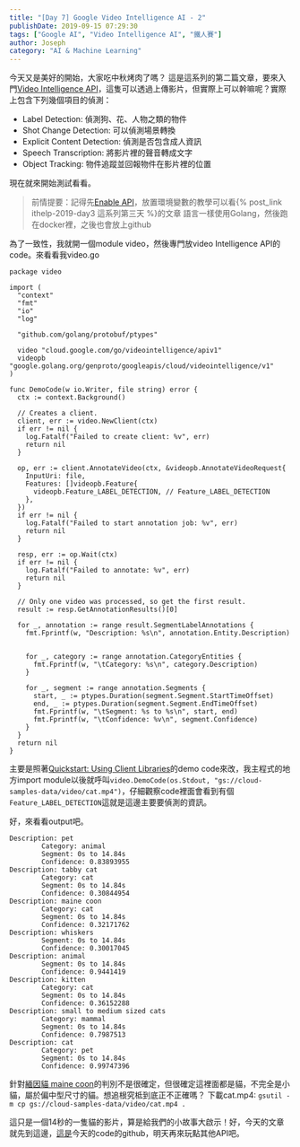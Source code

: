 ```yaml
---
title: "[Day 7] Google Video Intelligence AI - 2"
publishDate: 2019-09-15 07:29:30
tags: ["Google AI", "Video Intelligence AI", "鐵人賽"]
author: Joseph
category: "AI & Machine Learning"
---
```

今天又是美好的開始，大家吃中秋烤肉了嗎？
這是這系列的第二篇文章，要來入門[Video Intelligence API](https://cloud.google.com/video-intelligence/docs/quickstarts?authuser=1)，這隻可以透過上傳影片，但實際上可以幹嘛呢？實際上包含下列幾個項目的偵測：

- Label Detection: 偵測狗、花、人物之類的物件
- Shot Change Detection: 可以偵測場景轉換
- Explicit Content Detection: 偵測是否包含成人資訊
- Speech Transcription: 將影片裡的聲音轉成文字
- Object Tracking: 物件追蹤並回報物件在影片裡的位置
<!-- more -->

現在就來開始測試看看。
> 前情提要：記得先[Enable API](https://console.cloud.google.com/apis/library)，放置環境變數的教學可以看{% post_link ithelp-2019-day3 這系列第三天 %}的文章
> 語言一樣使用Golang，然後跑在docker裡，之後也會放上github

為了一致性，我就開一個module video，然後專門放video Intelligence API的code。來看看我video.go

```golang
package video

import (
  "context"
  "fmt"
  "io"
  "log"

  "github.com/golang/protobuf/ptypes"

  video "cloud.google.com/go/videointelligence/apiv1"
  videopb "google.golang.org/genproto/googleapis/cloud/videointelligence/v1"
)

func DemoCode(w io.Writer, file string) error {
  ctx := context.Background()

  // Creates a client.
  client, err := video.NewClient(ctx)
  if err != nil {
    log.Fatalf("Failed to create client: %v", err)
    return nil
  }

  op, err := client.AnnotateVideo(ctx, &videopb.AnnotateVideoRequest{
    InputUri: file,
    Features: []videopb.Feature{
      videopb.Feature_LABEL_DETECTION, // Feature_LABEL_DETECTION
    },
  })
  if err != nil {
    log.Fatalf("Failed to start annotation job: %v", err)
    return nil
  }

  resp, err := op.Wait(ctx)
  if err != nil {
    log.Fatalf("Failed to annotate: %v", err)
    return nil
  }

  // Only one video was processed, so get the first result.
  result := resp.GetAnnotationResults()[0]

  for _, annotation := range result.SegmentLabelAnnotations {
    fmt.Fprintf(w, "Description: %s\n", annotation.Entity.Description)


    for _, category := range annotation.CategoryEntities {
      fmt.Fprintf(w, "\tCategory: %s\n", category.Description)
    }

    for _, segment := range annotation.Segments {
      start, _ := ptypes.Duration(segment.Segment.StartTimeOffset)
      end, _ := ptypes.Duration(segment.Segment.EndTimeOffset)
      fmt.Fprintf(w, "\tSegment: %s to %s\n", start, end)
      fmt.Fprintf(w, "\tConfidence: %v\n", segment.Confidence)
    }
  }
  return nil
}

```

主要是照著[Quickstart: Using Client Libraries](https://cloud.google.com/video-intelligence/docs/quickstart-client-libraries)的demo code來改，我主程式的地方import module以後就呼叫`video.DemoCode(os.Stdout, "gs://cloud-samples-data/video/cat.mp4")`，仔細觀察code裡面會看到有個`Feature_LABEL_DETECTION`這就是這邊主要要偵測的資訊。

好，來看看output吧。
```
Description: pet
        Category: animal
        Segment: 0s to 14.84s
        Confidence: 0.83893955
Description: tabby cat
        Category: cat
        Segment: 0s to 14.84s
        Confidence: 0.30844954
Description: maine coon
        Category: cat
        Segment: 0s to 14.84s
        Confidence: 0.32171762
Description: whiskers
        Segment: 0s to 14.84s
        Confidence: 0.30017045
Description: animal
        Segment: 0s to 14.84s
        Confidence: 0.9441419
Description: kitten
        Category: cat
        Segment: 0s to 14.84s
        Confidence: 0.36152288
Description: small to medium sized cats
        Category: mammal
        Segment: 0s to 14.84s
        Confidence: 0.7987513
Description: cat
        Category: pet
        Segment: 0s to 14.84s
        Confidence: 0.99747396
```

針對[緬因貓 maine coon](https://zh.wikipedia.org/zh-tw/%E7%B7%AC%E5%9B%A0%E8%B2%93)的判別不是很確定，但很確定這裡面都是貓，不完全是小貓，屬於偏中型尺寸的貓。想追根究柢到底正不正確嗎？
下載cat.mp4: `gsutil -m cp gs://cloud-samples-data/video/cat.mp4 .`

這只是一個14秒的一隻貓的影片，算是給我們的小故事大啟示！好，今天的文章就先到這邊，[這是](https://github.com/josephMG/ithelp-2019/tree/Day-7)今天的code的github，明天再來玩點其他API吧。
